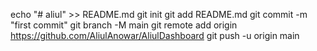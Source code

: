 echo "# aliul" >> README.md
git init
git add README.md
git commit -m "first commit"
git branch -M main
git remote add origin https://github.com/AliulAnowar/AliulDashboard
git push -u origin main
